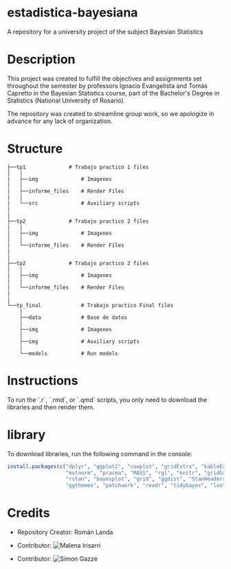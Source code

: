 # estadistica-bayesiana

A repository for a university project of the subject Bayesian Statistics

# Description

This project was created to fulfill the objectives and assignments set throughout the semester by professors Ignacio Evangelista and Tomás Capretto in the Bayesian Statistics course, part of the Bachelor's Degree in Statistics (National University of Rosario).

The repository was created to streamline group work, so we apologize in advance for any lack of organization.

# Structure
```
├──tp1              # Trabajo practico 1 files
|   |
|   ├──img              # Imagenes
|   |
|   ├──informe_files    # Render Files
|   |
|   └──src              # Auxiliary scripts
|
|
├──tp2              # Trabajo practico 2 files
|   |
|   ├──img              # Imagenes
|   |
|   └──informe_files    # Render Files
|
|
├──tp2              # Trabajo practico 2 files
|   |
|   ├──img              # Imagenes
|   |
|   └──informe_files    # Render Files
|
|
└──tp_final             # Trabajo practico Final files
    |
    ├──data             # Base de datos
    |
    ├──img              # Imagenes
    |
    ├──img              # Auxiliary scripts
    |
    └──models           # Run models
```

# Instructions

To run the ´.r´, ´.rmd´, or ´.qmd´ scripts, you only need to download the libraries and then render them.

# library

To download libraries, run the following command in the console:

```r
install.packages(c("dplyr", "ggplot2", "cowplot", "gridExtra", "kableExtra", 
                   "mvtnorm", "pracma", "MASS", "rgl", "knitr", "gridGraphics", 
                   "rstan", "bayesplot", "grid", "ggdist", "StanHeaders", 
                   "ggthemes", "patchwork", "readr", "tidybayes", "loo"))
```



# Credits

- Repository Creator: Román Landa

- Contributor: ![Malena Irisarri](https://github.com/malenairisarri)

- Contributor:  ![Simon Gazze](https://github.com/Simongazze)


